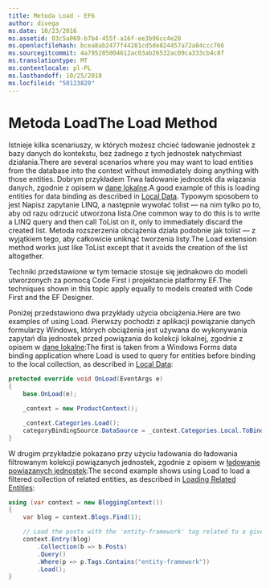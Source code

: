 ```yaml
---
title: Metoda Load - EF6
author: divega
ms.date: 10/23/2016
ms.assetid: 03c5a069-b7b4-455f-a16f-ee3b96cc4e28
ms.openlocfilehash: bcea8ab2477f44281cd5de824457a72a84ccc766
ms.sourcegitcommit: 4a795285004612ac03ab26532ac09ca333cb4c8f
ms.translationtype: MT
ms.contentlocale: pl-PL
ms.lasthandoff: 10/25/2018
ms.locfileid: "50123820"
---
```

# <a name="the-load-method"></a><span data-ttu-id="4614d-102">Metoda Load</span><span class="sxs-lookup"><span data-stu-id="4614d-102">The Load Method</span></span>
<span data-ttu-id="4614d-103">Istnieje kilka scenariuszy, w których możesz chcieć ładowanie jednostek z bazy danych do kontekstu, bez żadnego z tych jednostek natychmiast działania.</span><span class="sxs-lookup"><span data-stu-id="4614d-103">There are several scenarios where you may want to load entities from the database into the context without immediately doing anything with those entities.</span></span> <span data-ttu-id="4614d-104">Dobrym przykładem Trwa ładowanie jednostek dla wiązania danych, zgodnie z opisem w [dane lokalne](~/ef6/querying/local-data.md).</span><span class="sxs-lookup"><span data-stu-id="4614d-104">A good example of this is loading entities for data binding as described in [Local Data](~/ef6/querying/local-data.md).</span></span> <span data-ttu-id="4614d-105">Typowym sposobem to jest Napisz zapytanie LINQ, a następnie wywołać tolist — na nim tylko po to, aby od razu odrzucić utworzona lista.</span><span class="sxs-lookup"><span data-stu-id="4614d-105">One common way to do this is to write a LINQ query and then call ToList on it, only to immediately discard the created list.</span></span> <span data-ttu-id="4614d-106">Metoda rozszerzenia obciążenia działa podobnie jak tolist — z wyjątkiem tego, aby całkowicie uniknąć tworzenia listy.</span><span class="sxs-lookup"><span data-stu-id="4614d-106">The Load extension method works just like ToList except that it avoids the creation of the list altogether.</span></span>  

<span data-ttu-id="4614d-107">Techniki przedstawione w tym temacie stosuje się jednakowo do modeli utworzonych za pomocą Code First i projektancie platformy EF.</span><span class="sxs-lookup"><span data-stu-id="4614d-107">The techniques shown in this topic apply equally to models created with Code First and the EF Designer.</span></span>  

<span data-ttu-id="4614d-108">Poniżej przedstawiono dwa przykłady użycia obciążenia.</span><span class="sxs-lookup"><span data-stu-id="4614d-108">Here are two examples of using Load.</span></span> <span data-ttu-id="4614d-109">Pierwszy pochodzi z aplikacji powiązanie danych formularzy Windows, których obciążenia jest używana do wykonywania zapytań dla jednostek przed powiązania do kolekcji lokalnej, zgodnie z opisem w [dane lokalne](~/ef6/querying/local-data.md):</span><span class="sxs-lookup"><span data-stu-id="4614d-109">The first is taken from a Windows Forms data binding application where Load is used to query for entities before binding to the local collection, as described in [Local Data](~/ef6/querying/local-data.md):</span></span>  

``` csharp
protected override void OnLoad(EventArgs e)
{
    base.OnLoad(e);

    _context = new ProductContext();

    _context.Categories.Load();
    categoryBindingSource.DataSource = _context.Categories.Local.ToBindingList();
}
```  

<span data-ttu-id="4614d-110">W drugim przykładzie pokazano przy użyciu ładowania do ładowania filtrowanym kolekcji powiązanych jednostek, zgodnie z opisem w [ładowanie powiązanych jednostek](~/ef6/querying/related-data.md):</span><span class="sxs-lookup"><span data-stu-id="4614d-110">The second example shows using Load to load a filtered collection of related entities, as described in [Loading Related Entities](~/ef6/querying/related-data.md):</span></span>  

``` csharp
using (var context = new BloggingContext())
{
    var blog = context.Blogs.Find(1);

    // Load the posts with the 'entity-framework' tag related to a given blog
    context.Entry(blog)
        .Collection(b => b.Posts)
        .Query()
        .Where(p => p.Tags.Contains("entity-framework"))
        .Load();
}
```  
